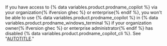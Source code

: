 If you have access to {% data variables.product.prodname_copilot %} via your organization{% ifversion ghec %} or enterprise{% endif %}, you won't be able to use {% data variables.product.prodname_copilot %} in {% data variables.product.prodname_windows_terminal %} if your organization owner{% ifversion ghec %} or enterprise administrator{% endif %} has disabled {% data variables.product.prodname_copilot_cli %}. See "[AUTOTITLE](/copilot/managing-github-copilot-in-your-organization/managing-policies-and-features-for-copilot-in-your-organization)."

